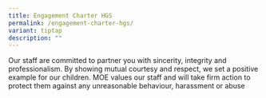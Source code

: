 ```yaml
---
title: Engagement Charter HGS
permalink: /engagement-charter-hgs/
variant: tiptap
description: ""
---
```

<p>Our staff are committed to partner you with sincerity, integrity and professionalism.
By showing mutual courtesy and respect, we set a positive example for our
children. MOE values our staff and will take firm action to protect them
against any unreasonable behaviour, harassment or abuse</p>